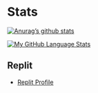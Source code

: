 # Stats

[![Anurag’s github stats](https://github-readme-stats.vercel.app/api?username=Mr-Cuda)](https://github.com/Mr-Cuda)


[![My GitHub Language Stats](https://github-readme-stats.vercel.app/api/top-langs/?username=Mr-Cuda&langs_count=5&theme=tokyonight)]()

## Replit


- [Replit Profile](https://replit.com/@MrCuda)
